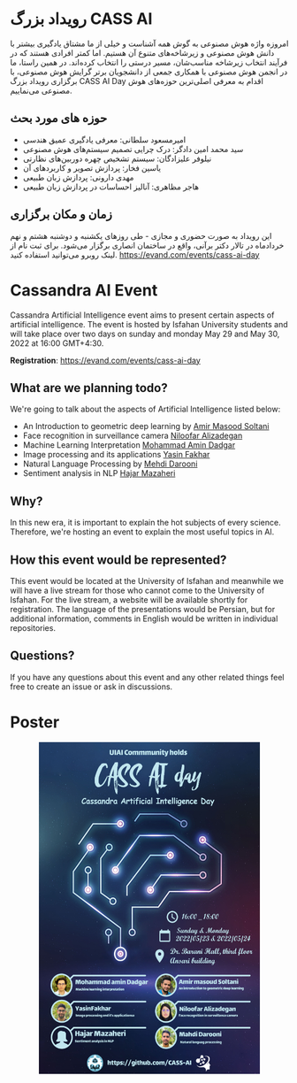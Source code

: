# رویداد بزرگ CASS AI   
امروزه واژه هوش‌ مصنوعی به گوش همه آشناست و خیلی از ما مشتاق یادگیری بیشتر با دانش هوش مصنوعی و زیرشاخه‌های متنوع آن هستیم. اما کمتر افرادی هستند که در فرآیند انتخاب زیرشاخه مناسب‌شان، مسیر درستی را انتخاب کرده‌اند. در همین راستا، ما در انجمن هوش مصنوعی با همکاری جمعی از دانشجویان برتر گرایش هوش مصنوعی، با برگزاری رویداد بزرگ CASS AI Day اقدام به معرفی اصلی‌ترین حوزه‌های هوش مصنوعی می‌نماییم.

## حوزه های مورد بحث
- امیرمسعود سلطانی: معرفی یادگیری عمیق هندسی  
- سید محمد امین دادگر: درک چرایی تصمیم سیستم‌های هوش مصنوعی 
- نیلوفر علیزادگان: سیستم تشخیص چهره دوربین‌های نظارتی 
- یاسین فخار: پردازش تصویر و کاربردهای آن 
- مهدی دارونی: پردازش زبان طبیعی
- هاجر مظاهری: آنالیز احساسات در پردازش زبان طبیعی 
## زمان و مکان برگزاری
این رویداد به صورت حضوری و مجازی - طی روزهای یکشنبه و دوشنبه هشتم و نهم خردادماه در  تالار دکتر برآنی، واقع در ساختمان انصاری برگزار می‌شود. برای ثبت نام از لینک روبرو می‌توانید استفاده کنید.
https://evand.com/events/cass-ai-day

# Cassandra AI Event
Cassandra Artificial Intelligence event aims to present certain aspects of artificial intelligence. The event is hosted by Isfahan University students and will take place over two days on sunday and monday May 29 and May 30, 2022 at 16:00 GMT+4:30.  
 
 **Registration**: https://evand.com/events/cass-ai-day

## What are we planning todo?
We're going to talk about the aspects of Artificial Intelligence listed below:
- An Introduction to geometric deep learning by [Amir Masood Soltani](https://github.com/a01m01s)
- Face recognition in surveillance camera [Niloofar Alizadegan](https://www.kaggle.com/niloofaralizadegan)
- Machine Learning Interpretation [Mohammad Amin Dadgar](https://github.com/amindadgar)
- Image processing and its applications [Yasin Fakhar](https://github.com/yasinfakhar)
- Natural Language Processing by [Mehdi Darooni](https://github.com/mhdi1997)
- Sentiment analysis in NLP [Hajar Mazaheri](https://github.com/hajar817)

## Why?
In this new era, it is important to explain the hot subjects of every science. Therefore, we're hosting an event to explain the most useful topics in AI.

## How this event would be represented?
This event would be located at the University of Isfahan and meanwhile we will have a live stream for those who cannot come to the University of Isfahan. For the live stream, a website will be available shortly for registration. The language of the presentations would be Persian, but for additional information, comments in English would be written in individual repositories.

## Questions?
If you have any questions about this event and any other related things feel free to create an issue or ask in discussions.

# Poster
<p align="center"><img src="https://github.com/CASS-AI/.github/blob/main/Poster.jpg" style="width:400px; height:600px;"></p>


<!--

**Here are some ideas to get you started:**

🙋‍♀️ A short introduction - what is your organization all about?
🌈 Contribution guidelines - how can the community get involved?
👩‍💻 Useful resources - where can the community find your docs? Is there anything else the community should know?
🍿 Fun facts - what does your team eat for breakfast?
🧙 Remember, you can do mighty things with the power of [Markdown](https://docs.github.com/github/writing-on-github/getting-started-with-writing-and-formatting-on-github/basic-writing-and-formatting-syntax)
-->
